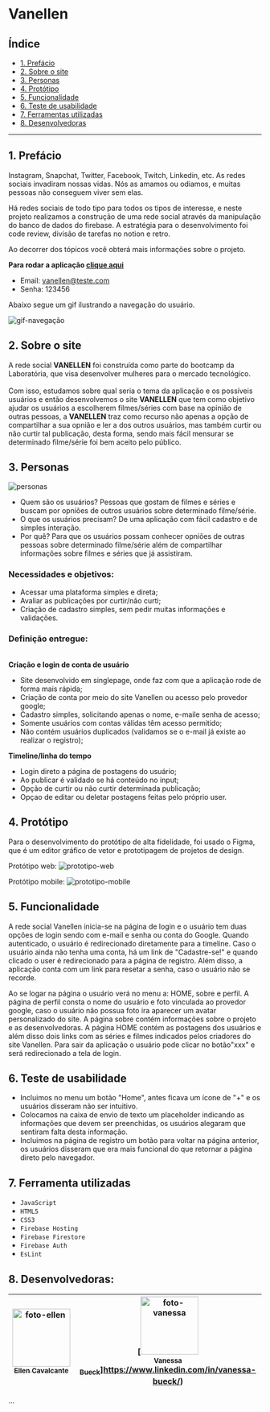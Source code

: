 # Vanellen

## Índice

* [1. Prefácio](#1-prefácio)
* [2. Sobre o site](#2-sobre-o-site)
* [3. Personas](#3-personas)
* [4. Protótipo](#4-protótipo)
* [5. Funcionalidade](#5-funcionalidade)
* [6. Teste de usabilidade](#6-teste-de-usabilidade)
* [7. Ferramentas utilizadas](#7-ferramentas-utilizadas)
* [8. Desenvolvedoras](#8-desenvolvedoras)


***

## 1. Prefácio

Instagram, Snapchat, Twitter, Facebook, Twitch, Linkedin, etc. As redes sociais
invadiram nossas vidas. Nós as amamos ou odiamos, e muitas pessoas não conseguem
viver sem elas.

Há redes sociais de todo tipo para todos os tipos de interesse, e neste projeto realizamos a construção de uma rede social através da manipulação do banco de dados do firebase.
A estratégia para o desenvolvimento foi code review, divisão de tarefas no notion e retro.

Ao decorrer dos tópicos você obterá mais informações sobre o projeto.

<b>Para rodar a aplicação [clique aqui](https://ellencavalcantebrito.github.io/SAP008-social-network/)</b>
- Email: vanellen@teste.com
- Senha: 123456

Abaixo segue um gif ilustrando a navegação do usuário.

<img src="https://github.com/EllenCavalcanteBrito/SAP008-social-network/blob/Feature-Ellen/src/img/navegacao-vanellen.gif%20(1).gif" alt="gif-navegação">

## 2. Sobre o site

A rede social <b id="vanellen">VANELLEN</b> foi construída como parte do bootcamp da Laboratória, que visa desenvolver mulheres para o mercado tecnológico. <br/> <br/>
Com isso, estudamos sobre qual seria o tema da aplicação e os possíveis usuários e então desenvolvemos o
site <b id="vanellen">VANELLEN</b> que tem como objetivo
ajudar os usuários a escolherem filmes/séries com base na opinião de outras pessoas, a <b id="vanellen">VANELLEN</b> traz como recurso não apenas a opção de compartilhar a sua opnião e ler a dos outros usuários, mas também curtir ou não curtir tal publicação, desta forma, sendo mais fácil mensurar se determinado filme/série foi bem aceito pelo público.

## 3. Personas

<img src="https://github.com/EllenCavalcanteBrito/SAP008-social-network/blob/Feature-Ellen/src/img/Usu%C3%A1rios.png" alt="personas">

- Quem são os usuários? Pessoas que gostam de filmes e séries e buscam por opniões de outros usuários sobre determinado filme/série.
- O que os usuários precisam? De uma aplicação com fácil cadastro e de simples interação.
- Por quê? Para que os usuários possam conhecer opniões de outras pessoas sobre determinado filme/série além de compartilhar informações sobre filmes e séries que já assistiram.

<b><h3>Necessidades e objetivos:</h3></b>

- Acessar uma plataforma simples e direta;
- Avaliar as publicações por curtir/não curti;
- Criação de cadastro simples, sem pedir muitas informações e validações.

<b><h3>Definição entregue:</h3></b></br>
<b>Criação e login de conta de usuário</b>

- Site desenvolvido em singlepage, onde faz com que a aplicação rode de forma mais rápida;
- Criação de conta por meio do site Vanellen ou acesso pelo provedor google;
- Cadastro simples, solicitando apenas o nome, e-maile  senha de acesso;
- Somente usuários com contas válidas têm acesso permitido;
- Não contém usuários duplicados (validamos se o e-mail já existe ao realizar o registro);

<b>Timeline/linha do tempo</b>

- Login direto a página de postagens do usuário;
- Ao publicar é validado se há conteúdo no input;
- Opção de curtir ou não curtir determinada publicação;
- Opçao de editar ou deletar postagens feitas pelo próprio user. 

## 4. Protótipo

Para o desenvolvimento do protótipo de alta fidelidade, foi usado o Figma, que é um editor gráfico de vetor e prototipagem de projetos de design.

Protótipo web:
<img src="https://github.com/EllenCavalcanteBrito/SAP008-social-network/blob/feature-Vanessa/src/img/prototipo-web.jpg" alt="prototipo-web">

Protótipo mobile:
<img src="https://github.com/EllenCavalcanteBrito/SAP008-social-network/blob/feature-Vanessa/src/img/prototipo-mobile.jpg" alt="prototipo-mobile">

## 5. Funcionalidade

A rede social Vanellen inicia-se na página de login e o usuário tem duas opções de login sendo com e-mail e senha ou conta do Google. Quando autenticado, o usuário é redirecionado diretamente para a timeline. 
Caso o usuário ainda não tenha uma conta, há um link de "Cadastre-se!" e quando clicado o user é redirecionado para a página de registro.
Além disso, a aplicação conta com um link para resetar a senha, caso o usuário não se recorde.

Ao se logar na página o usuário verá no menu a: HOME, sobre e perfil.
A página de perfil consta o nome do usuário e foto vinculada ao provedor google, caso o usuário não possua foto ira aparecer um avatar personalizado do site.
A página sobre contém informações sobre o projeto e as desenvolvedoras.
A página HOME contém as postagens dos usuários e além disso dois links com as séries e filmes indicados pelos criadores do site Vanellen.
Para sair da aplicação o usuário pode clicar no botão"xxx" e será redirecionado a tela de login.

## 6. Teste de usabilidade 

- Incluimos no menu um botão "Home", antes ficava um ícone de "+" e os usuários disseram não ser intuitivo.
- Colocamos na caixa de envio de texto um placeholder indicando as informações que devem ser preenchidas, os usuários alegaram que sentiram falta desta informação.
- Incluimos na página de registro um botão para voltar na página anterior, os usuários disseram que era mais funcional do que retornar a página direto pelo navegador.

## 7. Ferramenta utilizadas

- `JavaScript`
- `HTML5`
- `CSS3`
- `Firebase Hosting`
- `Firebase Firestore`
- `Firebase Auth`
- `EsLint`

## 8. Desenvolvedoras:

| [<img src="./img/ellen.png" width=115 alt="foto-ellen"><br><sub>Ellen Cavalcante</sub>](https://www.linkedin.com/in/ellencavalcantebrito/) |  [<img src="./img/vanessa.png" width=115 alt="foto-vanessa"><br><sub>Vanessa Bueck</sub>]https://www.linkedin.com/in/vanessa-bueck/) |
| :---: | :---: | 

...